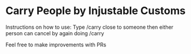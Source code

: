 # Carry People by Injustable Customs

Instructions on how to use:
Type /carry close to someone then either person can cancel by again doing /carry

Feel free to make improvements with PRs
